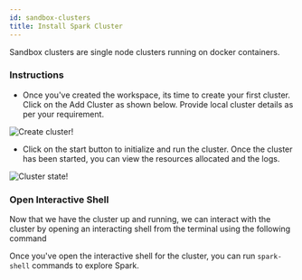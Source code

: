 ```yaml
---
id: sandbox-clusters
title: Install Spark Cluster
---
```


Sandbox clusters are single node clusters running on docker containers.

### Instructions

- Once you've created the workspace, its time to create your first cluster.
  Click on the Add Cluster as shown below. Provide local cluster details as per
  your requirement.

![Create cluster!](/img/docs/sandbox-cluster/build_cluster.png "Create sandbox cluster")

- Click on the start button to initialize and run the cluster. Once the cluster
  has been started, you can view the resources allocated and the logs.

![Cluster state!](/img/docs/sandbox-cluster/cluster_info.png "Cluster state")

### Open Interactive Shell

Now that we have the cluster up and running, we can interact with the cluster by
opening an interacting shell from the terminal using the following command

Once you've open the interactive shell for the cluster, you can run
`spark-shell` commands to explore Spark.
